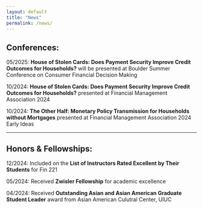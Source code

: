 ```yaml
---
layout: default  
title: "News"  
permalink: /news/  
---
```



## Conferences:  
05/2025: **House of Stolen Cards: Does Payment Security Improve Credit Outcomes for Households?** will be presented at Boulder Summer Conference on Consumer Financial Decision Making


10/2024: **House of Stolen Cards: Does Payment Security Improve Credit Outcomes for Households?** presented at Financial Management Association 2024


10/2024: **The Other Half: Monetary Policy Transmission for Households without Mortgages** presented at Financial Management Association 2024 Early Ideas

---
## Honors & Fellowships:  
12/2024: Included on the **List of Instructors Rated Excellent by Their Students**  for Fin 221


05/2024: Received **Zwisler Fellowship** for academic excellence

04/2024: Received **Outstanding Asian and Asian American Graduate Student Leader** award from Asian American Culutral Center, UIUC
